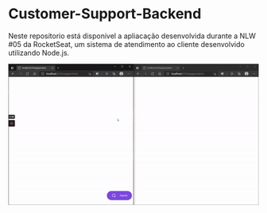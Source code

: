 # Customer-Support-Backend

Neste repositorio está disponivel a apliacação desenvolvida durante a NLW #05 da RocketSeat, um sistema de atendimento ao cliente desenvolvido utilizando Node.js.

![](gif-csb.gif)
